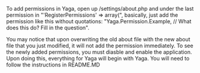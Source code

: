 To add permissions in Yaga, open up /settings/about.php and under the last permission in "'RegisterPermissions'  => array(",
basically, just add the permission like this without quotations: "Yaga.Permission.Example, // What does this do? Fill in the question". 

You may notice that upon overwriting the old about file with the new about file that you just modified, it will not add the permission immediately. 
To see the newly added permissions, you must diasble and enable the application. Upon doing this, everything for Yaga will begin with Yaga. You will
need to follow the instructions in README.MD
